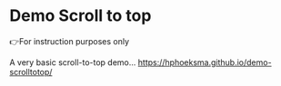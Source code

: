 # Demo Scroll to top

👉For instruction purposes only

A very basic scroll-to-top demo... https://hphoeksma.github.io/demo-scrolltotop/
